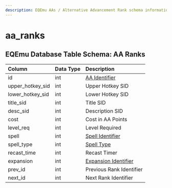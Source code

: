 ```yaml
---
description: EQEmu AAs / Alternative Advancement Rank schema information.
---
```


# aa\_ranks

## EQEmu Database Table Schema: AA Ranks 

| Column | Data Type | Description |
| :--- | :--- | :--- |
| id | int | [AA Identifier](aa_ability.md) |
| upper\_hotkey\_sid | int | Upper Hotkey SID |
| lower\_hotkey\_sid | int | Lower Hotkey SID |
| title\_sid | int | Title SID |
| desc\_sid | int | Description SID |
| cost | int | Cost in AA Points |
| level\_req | int | Level Required |
| spell | int | [Spell Identifier](../spells/spells_new.md) |
| spell\_type | int | [Spell Type](https://eqemu.gitbook.io/server/categories/types/spell-types) |
| recast\_time | int | Recast Timer |
| expansion | int | [Expansion Identifier](https://eqemu.gitbook.io/server/categories/reference-lists/expansion-list) |
| prev\_id | int | Previous Rank Identifier |
| next\_id | int | Next Rank Identifier |

